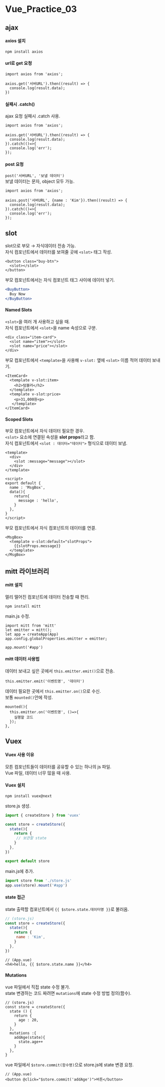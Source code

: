 # Vue_Practice_03
## ajax
#### axios 설치

```
npm install axios
```

#### url로 get 요청
```tsx
import axios from 'axios';

axios.get('서버URL').then((result) => {
  console.log(result.data);
})
```

#### 실패시 .catch()
ajax 요청 실패시 .catch 사용. <br>

```tsx
import axios from 'axios';

axios.get('서버URL').then((result) => {
  console.log(result.data);
}).catch(()=>{
  console.log('err');
});
```

#### post 요청
`post('서버URL', '보낼 데이터')` <br>
보낼 데이터는 문자, object 모두 가능. <br>

```tsx
import axios from 'axios';

axios.post('서버URL', {name : 'Kim'}).then((result) => {
  console.log(result.data);
}).catch(()=>{
  console.log('err');
});
```

## slot
slot으로 부모 → 자식데이터 전송 가능. <br>
자식 컴포넌트에서 데이터를 보여줄 곳에 `<slot>` 태그 작성. <br>

```tsx
<button class="buy-btn">
  <slot></slot>
</button>
```

부모 컴포넌트에서는 자식 컴포넌트 태그 사이에 데이터 넣기. <br>
```jsx
<BuyButton>
  Buy Now
</BuyButton>
```

#### Named Slots
`<slot>`을 여러 개 사용하고 싶을 때. <br>
자식 컴포넌트에서 `<slot>`을 name 속성으로 구분. <br> 

```tsx
<div class="item-card">
  <slot name="item"></slot>
  <slot name="price"></slot>
</div>
```

부모 컴포넌트에서 `<template>`을 사용해 `v-slot:` 옆에 `<slot>` 이름 적어 데이터 보내기. <br>

```tsx
<ItemCard>
  <template v-slot:item>
    <h2>텀블러</h2>
  </template>
  <template v-slot:price>
    <p>31,000원<p>
   </template>
</ItemCard>
```

#### Scoped Slots
부모 컴포넌트에서 자식 데이터 필요한 경우. <br>
`<slot>` 요소에 연결된 속성을 <b>slot props</b>라고 함. <br> 
자식 컴포넌트에서 `<slot : 데이터="데이터">` 형식으로 데이터 보냄. <br>

```tsx
<template>
  <div>
    <slot :message="message"></slot>
  </div>
</template>

<script>
export default {
  name : 'MsgBox',
  data(){
    return{
      message : 'hello',
    }
  },
}
</script>
```

부모 컴포넌트에서 자식 컴포넌트의 데이터를 연결. <br>

```tsx
<MsgBox>
  <template v-slot:default="slotProps">
    {{slotProps.message}}
  </template>
</MsgBox>
```

## mitt 라이브러리
#### mitt 설치
멀리 떨어진 컴포넌트에 데이터 전송할 때 편리. <bt>

```
npm install mitt
```
main.js 수정. <br>

```tsx
import mitt from 'mitt'
let emitter = mitt();
let app = createApp(App)
app.config.globalProperties.emitter = emitter;

app.mount('#app')
```

#### mitt 데이터 사용법
데이터 보내고 싶은 곳에서 `this.emitter.emit()`으로 전송. <br>

```tsx
this.emitter.emit('이벤트명', '데이터')
```

데이터 필요한 곳에서 `this.emitter.on()`으로 수신. <br>
보통 `mounted()`안에 작성. <br>

```tsx
mounted(){
  this.emitter.on('이벤트명', ()=>{
    실행할 코드
  });
},
```

## Vuex
#### Vuex 사용 이유
모튼 컴포넌트들이 데이터를 공유할 수 있는 하나의 js 파일. <br>
Vue 파일, 데이터 너무 많을 때 사용. <br>

#### Vuex 설치
```
npm install vuex@next
```

store.js 생성. <br>
```jsx
import { createStore } from 'vuex'

const store = createStore({
  state(){
    return {
     // 보관할 state 
    }
  },
})

export default store
```

main.js에 추가. <br>
```jsx
import store from './store.js'
app.use(store).mount('#app')
```

#### state 접근
state 출력할 컴포넌트에서 `{{ $store.state.데이터명 }}`로 불러옴. <br>

```jsx
// (store.js)
const store = createStore({
  state(){
    return {
     name : 'Kim',
    }
  },
})
```

```tsx
// (App.vue)
<h4>hello, {{ $store.state.name }}</h4>
```

#### Mutations
vue 파일에서 직접 state 수정 불가. <br>
state 변경하는 코드 짜려면 `mutations`에 state 수정 방법 정의(함수). <br>

```tsx
// (store.js)
const store = createStore({
  state () {
    return {
      age : 20,
    }
  },
  mutations :{
    addAge(state){
      state.age++
    }
  },
}
```

vue 파일에서 `$store.commit(함수명)`으로 store.js에 state 변경 요청. <br>

```tsx
// (App.vue)
<button @click="$store.commit('addAge')">버튼</button>
```